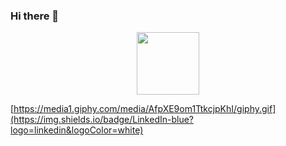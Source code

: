 ### Hi there 👋

<div id="header" align="center">
  <img src="https://media1.giphy.com/media/AfpXE9om1TtkcjpKhI/giphy.gif" width="100"/>
</div>

[https://media1.giphy.com/media/AfpXE9om1TtkcjpKhI/giphy.gif](https://img.shields.io/badge/LinkedIn-blue?logo=linkedin&logoColor=white)
<!--
**swt-abhirup/swt-abhirup** is a ✨ _special_ ✨ repository because its `README.md` (this file) appears on your GitHub profile.

Here are some ideas to get you started:

- 🔭 I’m currently working on ...
- 🌱 I’m currently learning ...
- 👯 I’m looking to collaborate on ...
- 🤔 I’m looking for help with ...
- 💬 Ask me about ...
- 📫 How to reach me: ...
- 😄 Pronouns: ...
- ⚡ Fun fact: ...
-->
